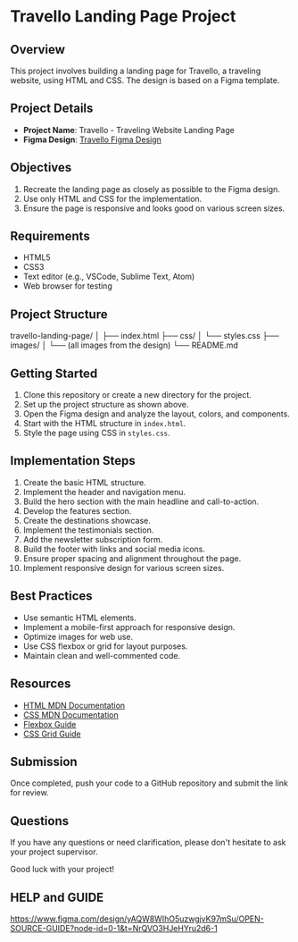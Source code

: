 # Travello Landing Page Project

## Overview
This project involves building a landing page for Travello, a traveling website, using HTML and CSS. The design is based on a Figma template.

## Project Details
- **Project Name**: Travello - Traveling Website Landing Page
- **Figma Design**: [Travello Figma Design](https://www.figma.com/design/88sfZfyem39g7umX2ANWel/Travello--Traveling-Website-Landing-Page-(Community)?node-id=302-950&t=BZQvTkFNwlHCyQVP-0)

## Objectives
1. Recreate the landing page as closely as possible to the Figma design.
2. Use only HTML and CSS for the implementation.
3. Ensure the page is responsive and looks good on various screen sizes.

## Requirements
- HTML5
- CSS3
- Text editor (e.g., VSCode, Sublime Text, Atom)
- Web browser for testing

## Project Structure
travello-landing-page/
│
├── index.html
├── css/
│   └── styles.css
├── images/
│   └── (all images from the design)
└── README.md

## Getting Started
1. Clone this repository or create a new directory for the project.
2. Set up the project structure as shown above.
3. Open the Figma design and analyze the layout, colors, and components.
4. Start with the HTML structure in `index.html`.
5. Style the page using CSS in `styles.css`.

## Implementation Steps
1. Create the basic HTML structure.
2. Implement the header and navigation menu.
3. Build the hero section with the main headline and call-to-action.
4. Develop the features section.
5. Create the destinations showcase.
6. Implement the testimonials section.
7. Add the newsletter subscription form.
8. Build the footer with links and social media icons.
9. Ensure proper spacing and alignment throughout the page.
10. Implement responsive design for various screen sizes.

## Best Practices
- Use semantic HTML elements.
- Implement a mobile-first approach for responsive design.
- Optimize images for web use.
- Use CSS flexbox or grid for layout purposes.
- Maintain clean and well-commented code.

## Resources
- [HTML MDN Documentation](https://developer.mozilla.org/en-US/docs/Web/HTML)
- [CSS MDN Documentation](https://developer.mozilla.org/en-US/docs/Web/CSS)
- [Flexbox Guide](https://css-tricks.com/snippets/css/a-guide-to-flexbox/)
- [CSS Grid Guide](https://css-tricks.com/snippets/css/complete-guide-grid/)

## Submission
Once completed, push your code to a GitHub repository and submit the link for review.

## Questions
If you have any questions or need clarification, please don't hesitate to ask your project supervisor.

Good luck with your project!

## HELP and GUIDE
https://www.figma.com/design/yAQW8WIhO5uzwgjvK97mSu/OPEN-SOURCE-GUIDE?node-id=0-1&t=NrQVO3HJeHYru2d6-1
